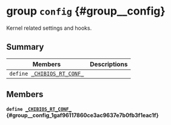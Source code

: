# group `config` {#group__config}

Kernel related settings and hooks.

## Summary

 Members                        | Descriptions                                
--------------------------------|---------------------------------------------
`define `[`_CHIBIOS_RT_CONF_`](#group__config_1gaf96117860ce3ac9637e7b0fb3f1eac1f)            | 

## Members

#### `define `[`_CHIBIOS_RT_CONF_`](#group__config_1gaf96117860ce3ac9637e7b0fb3f1eac1f) {#group__config_1gaf96117860ce3ac9637e7b0fb3f1eac1f}

